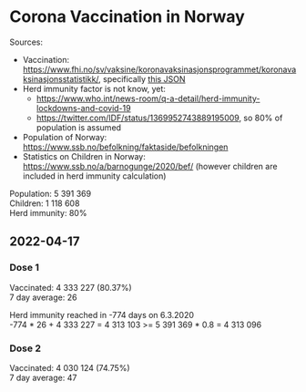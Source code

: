 # Corona Vaccination in Norway

Sources:

- Vaccination: <https://www.fhi.no/sv/vaksine/koronavaksinasjonsprogrammet/koronavaksinasjonsstatistikk/>, specifically [this JSON](https://www.fhi.no/api/chartdata/api/99119)
- Herd immunity factor is not know, yet:
  - <https://www.who.int/news-room/q-a-detail/herd-immunity-lockdowns-and-covid-19>
  - <https://twitter.com/IDF/status/1369952743889195009>, so 80% of population is assumed
- Population of Norway: <https://www.ssb.no/befolkning/faktaside/befolkningen>
- Statistics on Children in Norway: https://www.ssb.no/a/barnogunge/2020/bef/ (however children are included in herd immunity calculation)

Population: 5 391 369  
Children: 1 118 608  
Herd immunity: 80%  

## 2022-04-17

### Dose 1

Vaccinated: 4 333 227 (80.37%)  
7 day average: 26

Herd immunity reached in -774 days on 6.3.2020  
-774 * 26 + 4 333 227 = 4 313 103 >= 5 391 369 * 0.8 = 4 313 096

### Dose 2

Vaccinated: 4 030 124 (74.75%)  
7 day average: 47

